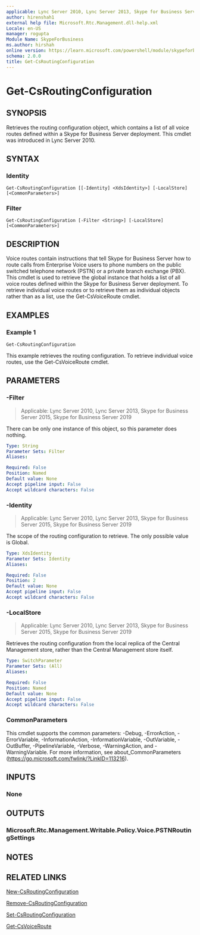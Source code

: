 ```yaml
---
applicable: Lync Server 2010, Lync Server 2013, Skype for Business Server 2015, Skype for Business Server 2019
author: hirenshah1
external help file: Microsoft.Rtc.Management.dll-help.xml
Locale: en-US
manager: rogupta
Module Name: SkypeForBusiness
ms.author: hirshah
online version: https://learn.microsoft.com/powershell/module/skypeforbusiness/get-csroutingconfiguration
schema: 2.0.0
title: Get-CsRoutingConfiguration
---
```


# Get-CsRoutingConfiguration

## SYNOPSIS
Retrieves the routing configuration object, which contains a list of all voice routes defined within a Skype for Business Server deployment.
This cmdlet was introduced in Lync Server 2010.


## SYNTAX

### Identity
```
Get-CsRoutingConfiguration [[-Identity] <XdsIdentity>] [-LocalStore] [<CommonParameters>]
```

### Filter
```
Get-CsRoutingConfiguration [-Filter <String>] [-LocalStore] [<CommonParameters>]
```

## DESCRIPTION
Voice routes contain instructions that tell Skype for Business Server how to route calls from Enterprise Voice users to phone numbers on the public switched telephone network (PSTN) or a private branch exchange (PBX).
This cmdlet is used to retrieve the global instance that holds a list of all voice routes defined within the Skype for Business Server deployment.
To retrieve individual voice routes or to retrieve them as individual objects rather than as a list, use the Get-CsVoiceRoute cmdlet.


## EXAMPLES

### Example 1
```
Get-CsRoutingConfiguration
```

This example retrieves the routing configuration.
To retrieve individual voice routes, use the Get-CsVoiceRoute cmdlet.


## PARAMETERS

### -Filter

> Applicable: Lync Server 2010, Lync Server 2013, Skype for Business Server 2015, Skype for Business Server 2019

There can be only one instance of this object, so this parameter does nothing.

```yaml
Type: String
Parameter Sets: Filter
Aliases:

Required: False
Position: Named
Default value: None
Accept pipeline input: False
Accept wildcard characters: False
```

### -Identity

> Applicable: Lync Server 2010, Lync Server 2013, Skype for Business Server 2015, Skype for Business Server 2019

The scope of the routing configuration to retrieve.
The only possible value is Global.

```yaml
Type: XdsIdentity
Parameter Sets: Identity
Aliases:

Required: False
Position: 2
Default value: None
Accept pipeline input: False
Accept wildcard characters: False
```

### -LocalStore

> Applicable: Lync Server 2010, Lync Server 2013, Skype for Business Server 2015, Skype for Business Server 2019

Retrieves the routing configuration from the local replica of the Central Management store, rather than the Central Management store itself.

```yaml
Type: SwitchParameter
Parameter Sets: (All)
Aliases:

Required: False
Position: Named
Default value: None
Accept pipeline input: False
Accept wildcard characters: False
```

### CommonParameters
This cmdlet supports the common parameters: -Debug, -ErrorAction, -ErrorVariable, -InformationAction, -InformationVariable, -OutVariable, -OutBuffer, -PipelineVariable, -Verbose, -WarningAction, and -WarningVariable. For more information, see about_CommonParameters (https://go.microsoft.com/fwlink/?LinkID=113216).


## INPUTS

### None


## OUTPUTS

### Microsoft.Rtc.Management.Writable.Policy.Voice.PSTNRoutingSettings


## NOTES


## RELATED LINKS

[New-CsRoutingConfiguration](New-CsRoutingConfiguration.md)

[Remove-CsRoutingConfiguration](Remove-CsRoutingConfiguration.md)

[Set-CsRoutingConfiguration](Set-CsRoutingConfiguration.md)

[Get-CsVoiceRoute](Get-CsVoiceRoute.md)
